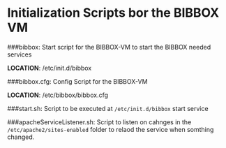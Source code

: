 # Initialization Scripts bor the BIBBOX VM
###bibbox: 
Start script for the BIBBOX-VM to start the BIBBOX needed services

**LOCATION**: /etc/init.d/bibbox


###bibbox.cfg: 
Config Script for the BIBBOX-VM

**LOCATION**: /etc/bibbox/bibbox.cfg


###start.sh:
Script to be executed at `/etc/init.d/bibbox` start service


###apacheServiceListener.sh:
Script to listen on cahnges in the `/etc/apache2/sites-enabled` folder to relaod the service when somthing changed.
